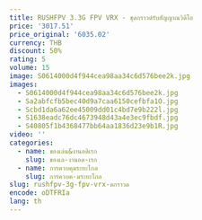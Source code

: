 ```yaml
---
title: RUSHFPV 3.3G FPV VRX - ชุดกราวด์รับสัญญาณวิดีโอ
price: '3017.51'
price_original: '6035.02'
currency: THB
discount: 50%
rating: 5
volume: 15
image: S0614000d4f944cea98aa34c6d576bee2k.jpg
images:
  - S0614000d4f944cea98aa34c6d576bee2k.jpg
  - Sa2abfcfb5bec40d9a7caa6150cefbfa1O.jpg
  - Scbd1da6a62ee45009dd01c4bd7e9b222l.jpg
  - S1638eadc76dc4673948d43a4e3ec9fbdf.jpg
  - S40805f1b4368477bb64aa1836d23e9b1R.jpg
video: ''
categories:
  - name: ของเล่น&งานอดิเรก
    slug: ของเล-งานอด-เรก
  - name: การควบคุมระยะไกล
    slug: การควบค-มระยะไกล
slug: rushfpv-3g-fpv-vrx-ดกราวด
encode: oDTFRIa
lang: th
---
```

  